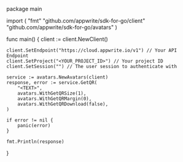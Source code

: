 package main

import (
    "fmt"
    "github.com/appwrite/sdk-for-go/client"
    "github.com/appwrite/sdk-for-go/avatars"
)

func main() {
    client := client.NewClient()

    client.SetEndpoint("https://cloud.appwrite.io/v1") // Your API Endpoint
    client.SetProject("<YOUR_PROJECT_ID>") // Your project ID
    client.SetSession("") // The user session to authenticate with

    service := avatars.NewAvatars(client)
    response, error := service.GetQR(
        "<TEXT>",
        avatars.WithGetQRSize(1),
        avatars.WithGetQRMargin(0),
        avatars.WithGetQRDownload(false),
    )

    if error != nil {
        panic(error)
    }

    fmt.Println(response)
}
